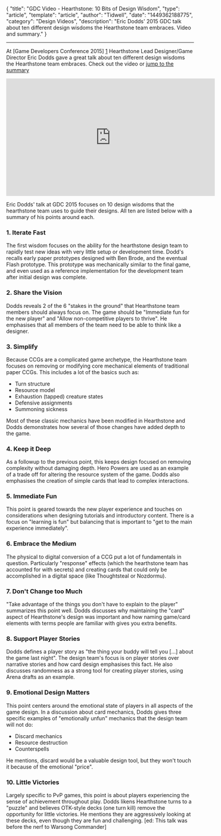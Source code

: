 
{
	"title": "GDC Video - Hearthstone: 10 Bits of Design Wisdom",
	"type": "article",
	"template": "article",
	"author": "Tidwell",
	"date": "1449362188775",
	"category": "Design Videos",
	"description": "Eric Dodds' 2015 GDC talk about ten different design wisdoms the Hearthstone team embraces.  Video and summary."
}

---

At [Game Developers Conference 2015] [1] Hearthstone Lead Designer/Game Director Eric Dodds gave a great talk about  ten different design wisdoms the Hearthstone team embraces.  Check out the video or [jump to the summary][2]

<iframe width="560" height="315" src="https://www.youtube.com/embed/pyjDMPTgxxk" frameborder="0" allowfullscreen></iframe>

<a name="summary"></a>

Eric Dodds' talk at GDC 2015 focuses on 10 design wisdoms that the hearthstone team uses to guide their designs.  All ten are listed below with a summary of his points around each.

### 1. Iterate Fast

The first wisdom focuses on the ability for the hearthstone design team to rapidly test new ideas with very little setup or development time.  Dodd's recalls early paper prototypes designed with Ben Brode, and the eventual Flash prototype.  This prototype was mechanically similar to the final game, and even used as a reference implementation for the development team after initial design was complete.

### 2. Share the Vision

Dodds reveals 2 of the 6 "stakes in the ground" that Hearthstone team members should always focus on.  The game should be "Immediate fun for the new player" and "Allow non-competitive players to thrive".  He emphasises that all members of the team need to be able to think like a designer.

### 3. Simplify

Because CCGs are a complicated game archetype, the Hearthstone team focuses on removing or modifying core mechanical elements of traditional paper CCGs.  This includes a lot of the basics such as:

* Turn structure
* Resource model
* Exhaustion (tapped) creature states
* Defensive assignments
* Summoning sickness

Most of these classic mechanics have been modified in Hearthstone and Dodds demonstrates how several of those changes have added depth to the game.

### 4. Keep it Deep

As a followup to the previous point, this keeps design focused on removing complexity without damaging depth.  Hero Powers are used as an example of a trade off for altering the resource system of the game.  Dodds also emphasises the creation of simple cards that lead to complex interactions.

### 5. Immediate Fun

This point is geared towards the new player experience and touches on considerations when designing tutorials and introductory content.  There is a focus on "learning is fun" but balancing that is important to "get to the main experience immediately".

### 6. Embrace the Medium

The physical to digital conversion of a CCG put a lot of fundamentals in question.  Particularly "response" effects (which the hearthstone team has accounted for with secrets) and creating cards that could only be accomplished in a digital space (like Thoughtsteal or Nozdormu).

### 7. Don't Change too Much

"Take advantage of the things you don't have to explain to the player" summarizes this point well.  Dodds discusses why maintaining the "card" aspect of Hearthstone's design was important and how naming game/card elements with terms people are familiar with gives you extra benefits.

### 8. Support Player Stories

Dodds defines a player story as "the thing your buddy will tell you [...] about the game last night".  The design team's focus is on player stories over narrative stories and how card design emphasises this fact.  He also discusses randomness as a strong tool for creating player stories, using Arena drafts as an example.

### 9. Emotional Design Matters

This point centers around the emotional state of players in all aspects of the game design.  In a discussion about card mechanics, Dodds gives three specific examples of "emotionally unfun" mechanics that the design team will not do:

* Discard mechanics
* Resource destruction
* Counterspells

He mentions, discard would be a valuable design tool, but they won't touch it because of the emotional "price".

### 10. Little Victories

Largely specific to PvP games, this point is about players experiencing the sense of achievement throughout play.  Dodds likens Hearthstone turns to a "puzzle" and believes OTK-style decks (one turn kill) remove the opportunity for little victories.  He mentions they are aggressively looking at these decks, even though they are fun and challenging. [ed: This talk was before the nerf to Warsong Commander]



 [1]: http://www.gdcvault.com/play/1020775/Hearthstone-10-Bits-of-Design "Game Developers Conference"
 [2]: #summary "video summary"